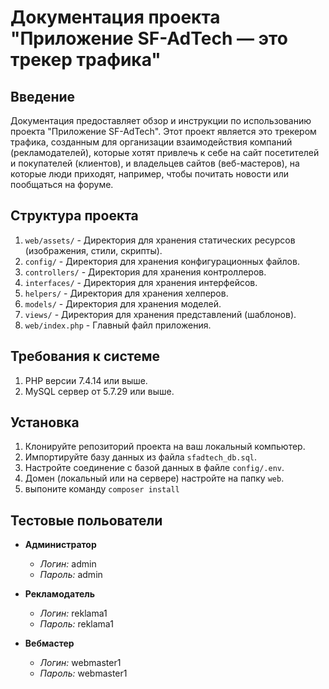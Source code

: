 # Документация проекта "Приложение SF-AdTech — это трекер трафика"

## Введение
Документация предоставляет обзор и инструкции по использованию проекта "Приложение SF-AdTech". Этот проект является это трекером трафика, созданным для организации взаимодействия компаний (рекламодателей), которые хотят привлечь к себе на сайт посетителей и покупателей (клиентов), и владельцев сайтов (веб-мастеров), на которые люди приходят, например, чтобы почитать новости или пообщаться на форуме.

## Структура проекта
1. `web/assets/` - Директория для хранения статических ресурсов (изображения, стили, скрипты).
2. `config/` - Директория для хранения конфигурационных файлов.
3. `controllers/` - Директория для хранения контроллеров.
4. `interfaces/` - Директория для хранения интерфейсов.
5. `helpers/` - Директория для хранения хелперов.
6. `models/` - Директория для хранения моделей.
7. `views/` - Директория для хранения представлений (шаблонов).
8. `web/index.php` - Главный файл приложения.

## Требования к системе
1. PHP версии 7.4.14 или выше.
2. MySQL сервер от 5.7.29 или выше.

## Установка
1. Клонируйте репозиторий проекта на ваш локальный компьютер.
2. Импортируйте базу данных из файла `sfadtech_db.sql`.
3. Настройте соединение с базой данных в файле `config/.env`.
4. Домен (локальный или на сервере) настройте на папку `web`.
5. выпоните команду `composer install`

## Тестовые польователи

- **Администратор**
  - *Логин:* admin
  - *Пароль:* admin

- **Рекламодатель**
  - *Логин:* reklama1
  - *Пароль:* reklama1

- **Вебмастер**
  - *Логин:* webmaster1
  - *Пароль:* webmaster1